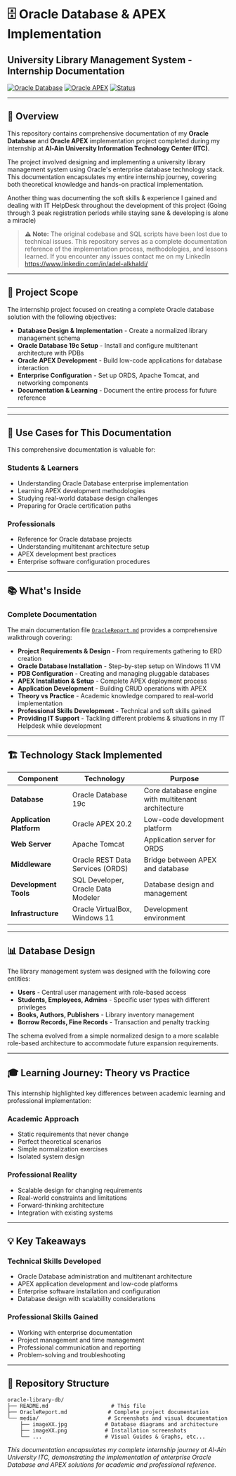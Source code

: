 # 🗄️ Oracle Database & APEX Implementation
## University Library Management System - Internship Documentation

[![Oracle Database](https://img.shields.io/badge/Oracle-Database%2019c-red?style=flat&logo=oracle)](https://www.oracle.com/database/)
[![Oracle APEX](https://img.shields.io/badge/Oracle-APEX%2020.2-orange?style=flat&logo=oracle)](https://apex.oracle.com/)
[![Status](https://img.shields.io/badge/Documentation-Complete-brightgreen?style=flat)]()

---

## 📖 Overview

This repository contains comprehensive documentation of my **Oracle Database** and **Oracle APEX** implementation project completed during my internship at **Al-Ain University Information Technology Center (ITC)**. 

The project involved designing and implementing a university library management system using Oracle's enterprise database technology stack. This documentation encapsulates my entire internship journey, covering both theoretical knowledge and hands-on practical implementation.

Another thing was documenting the soft skills & experience I gained and dealing with IT HelpDesk throughout the development of this project (Going through 3 peak registration periods while staying sane & developing is alone a miracle) 

> **⚠️ Note:** The original codebase and SQL scripts have been lost due to technical issues. This repository serves as a complete documentation reference of the implementation process, methodologies, and lessons learned. If you encounter any issues contact me on my LinkedIn https://www.linkedin.com/in/adel-alkhaldi/

---

## 🎯 **Project Scope**

The internship project focused on creating a complete Oracle database solution with the following objectives:

- **Database Design & Implementation** - Create a normalized library management schema
- **Oracle Database 19c Setup** - Install and configure multitenant architecture with PDBs
- **Oracle APEX Development** - Build low-code applications for database interaction
- **Enterprise Configuration** - Set up ORDS, Apache Tomcat, and networking components
- **Documentation & Learning** - Document the entire process for future reference

---

---

## 🎯 **Use Cases for This Documentation**

This comprehensive documentation is valuable for:

### **Students & Learners**
- Understanding Oracle Database enterprise implementation
- Learning APEX development methodologies
- Studying real-world database design challenges
- Preparing for Oracle certification paths

### **Professionals**
- Reference for Oracle database projects
- Understanding multitenant architecture setup
- APEX development best practices
- Enterprise software configuration procedures

---


## 📚 **What's Inside**

### **Complete Documentation**
The main documentation file [`OracleReport.md`](OracleReport.md) provides a comprehensive walkthrough covering:

- **Project Requirements & Design** - From requirements gathering to ERD creation
- **Oracle Database Installation** - Step-by-step setup on Windows 11 VM
- **PDB Configuration** - Creating and managing pluggable databases
- **APEX Installation & Setup** - Complete APEX deployment process
- **Application Development** - Building CRUD operations with APEX
- **Theory vs Practice** - Academic knowledge compared to real-world implementation
- **Professional Skills Development** - Technical and soft skills gained
- **Providing IT Support** - Tackling different problems & situations in my IT Helpdesk while development 
  
---

## 🏗️ **Technology Stack Implemented**

| Component | Technology | Purpose |
|-----------|------------|---------|
| **Database** | Oracle Database 19c | Core database engine with multitenant architecture |
| **Application Platform** | Oracle APEX 20.2 | Low-code development platform |
| **Web Server** | Apache Tomcat | Application server for ORDS |
| **Middleware** | Oracle REST Data Services (ORDS) | Bridge between APEX and database |
| **Development Tools** | SQL Developer, Oracle Data Modeler | Database design and management |
| **Infrastructure** | Oracle VirtualBox, Windows 11 | Development environment |

---

## 📊 **Database Design**

The library management system was designed with the following core entities:
- **Users** - Central user management with role-based access
- **Students, Employees, Admins** - Specific user types with different privileges
- **Books, Authors, Publishers** - Library inventory management
- **Borrow Records, Fine Records** - Transaction and penalty tracking

The schema evolved from a simple normalized design to a more scalable role-based architecture to accommodate future expansion requirements.

---


## 🎓 **Learning Journey: Theory vs Practice**

This internship highlighted key differences between academic learning and professional implementation:

### **Academic Approach**
- Static requirements that never change
- Perfect theoretical scenarios
- Simple normalization exercises
- Isolated system design

### **Professional Reality**
- Scalable design for changing requirements
- Real-world constraints and limitations
- Forward-thinking architecture
- Integration with existing systems

---

## 💡 **Key Takeaways**

### **Technical Skills Developed**
- Oracle Database administration and multitenant architecture
- APEX application development and low-code platforms
- Enterprise software installation and configuration
- Database design with scalability considerations

### **Professional Skills Gained**
- Working with enterprise documentation
- Project management and time management
- Professional communication and reporting
- Problem-solving and troubleshooting

---

## 📁 **Repository Structure**

```
oracle-library-db/
├── README.md                    # This file
├── OracleReport.md             # Complete project documentation
└── media/                      # Screenshots and visual documentation
    ├── imageXX.jpg            # Database diagrams and architecture
    ├── imageXX.png            # Installation screenshots
    └── ...                    # Visual Guides & Graphs, etc...
```

*This documentation encapsulates my complete internship journey at Al-Ain University ITC, demonstrating the implementation of enterprise Oracle Database and APEX solutions for academic and professional reference.*
